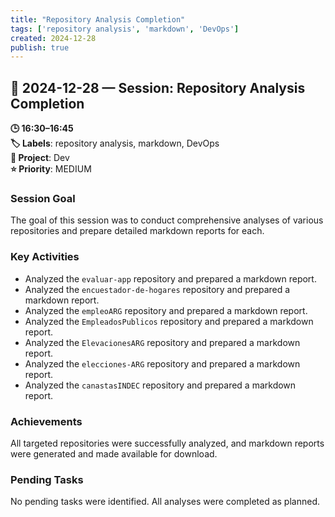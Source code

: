 ```yaml
---
title: "Repository Analysis Completion"
tags: ['repository analysis', 'markdown', 'DevOps']
created: 2024-12-28
publish: true
---
```


## 📅 2024-12-28 — Session: Repository Analysis Completion

**🕒 16:30–16:45**  
**🏷️ Labels**: repository analysis, markdown, DevOps  
**📂 Project**: Dev  
**⭐ Priority**: MEDIUM  


### Session Goal
The goal of this session was to conduct comprehensive analyses of various repositories and prepare detailed markdown reports for each.

### Key Activities
- Analyzed the `evaluar-app` repository and prepared a markdown report.
- Analyzed the `encuestador-de-hogares` repository and prepared a markdown report.
- Analyzed the `empleoARG` repository and prepared a markdown report.
- Analyzed the `EmpleadosPublicos` repository and prepared a markdown report.
- Analyzed the `ElevacionesARG` repository and prepared a markdown report.
- Analyzed the `elecciones-ARG` repository and prepared a markdown report.
- Analyzed the `canastasINDEC` repository and prepared a markdown report.

### Achievements
All targeted repositories were successfully analyzed, and markdown reports were generated and made available for download.

### Pending Tasks
No pending tasks were identified. All analyses were completed as planned.
